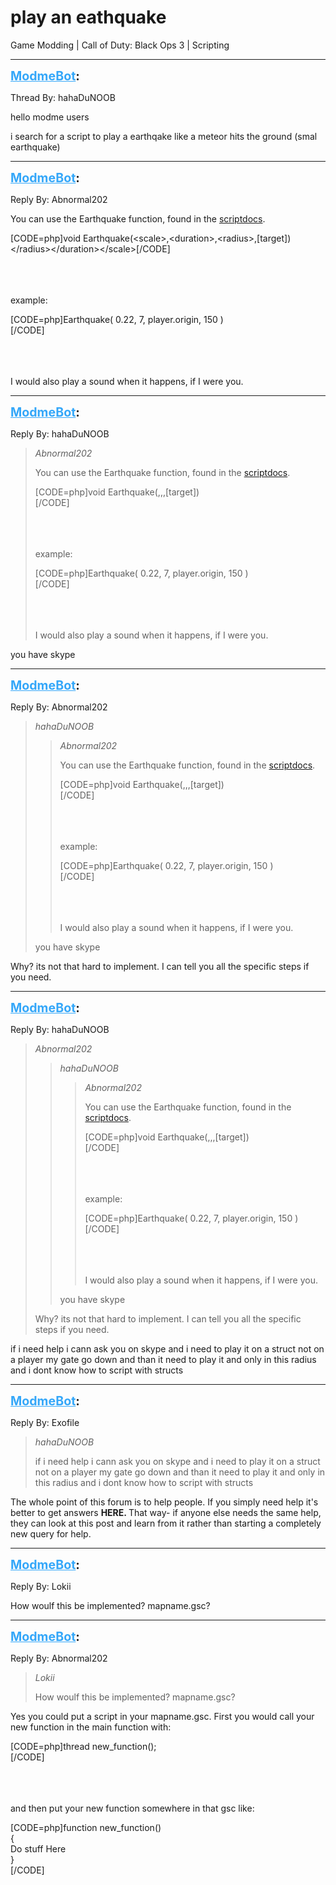 # play an eathquake
Game Modding | Call of Duty: Black Ops 3 | Scripting

---
<strong style="font-size: 1.4em;"><span style="text-decoration: underline;text-decoration-color: #34a7f9;"><span style="color:#34a7f9;">ModmeBot</span></span>:</strong>

<p>Thread By: hahaDuNOOB<br /><p style="text-align:left;">hello modme users</p><p style="text-align:left;">i search for a script to play a earthqake like a meteor hits the ground (smal earthquake)</p></p>

---
<strong style="font-size: 1.4em;"><span style="text-decoration: underline;text-decoration-color: #34a7f9;"><span style="color:#34a7f9;">ModmeBot</span></span>:</strong>

<p>Reply By: Abnormal202<br /><p style="text-align:left;">You can use the Earthquake function, found in the <a href="scriptdocs/">scriptdocs</a>.</p>[CODE=php]void Earthquake(&lt;scale&gt;,&lt;duration&gt;,&lt;radius&gt;,[target])<br />&lt;/radius&gt;&lt;/duration&gt;&lt;/scale&gt;[/CODE]<br /><br /><br /><br /><p style="text-align:left;">example:</p>[CODE=php]Earthquake( 0.22, 7, player.origin, 150 )<br />[/CODE]<br /><br /><br /><br /><p style="text-align:left;">I would also play a sound when it happens, if I were you.</p></p>

---
<strong style="font-size: 1.4em;"><span style="text-decoration: underline;text-decoration-color: #34a7f9;"><span style="color:#34a7f9;">ModmeBot</span></span>:</strong>

<p>Reply By: hahaDuNOOB<br /><blockquote><em>Abnormal202</em><p style="text-align:left;">You can use the Earthquake function, found in the <a href="scriptdocs/">scriptdocs</a>.</p>[CODE=php]void Earthquake(,,,[target])<br />[/CODE]<br /><br /><br /><br /><p style="text-align:left;">example:</p>[CODE=php]Earthquake( 0.22, 7, player.origin, 150 )<br />[/CODE]<br /><br /><br /><br /><p style="text-align:left;">I would also play a sound when it happens, if I were you.</p></blockquote><p style="text-align:left;">you have skype </p><p style="text-align:left;"></p></p>

---
<strong style="font-size: 1.4em;"><span style="text-decoration: underline;text-decoration-color: #34a7f9;"><span style="color:#34a7f9;">ModmeBot</span></span>:</strong>

<p>Reply By: Abnormal202<br /><blockquote><em>hahaDuNOOB</em><blockquote><em>Abnormal202</em><p style="text-align:left;">You can use the Earthquake function, found in the <a href="scriptdocs/">scriptdocs</a>.</p>[CODE=php]void Earthquake(,,,[target])<br />[/CODE]<br /><br /><br /><br /><p style="text-align:left;">example:</p>[CODE=php]Earthquake( 0.22, 7, player.origin, 150 )<br />[/CODE]<br /><br /><br /><br /><p style="text-align:left;">I would also play a sound when it happens, if I were you.</p></blockquote><p style="text-align:left;">you have skype </p><p style="text-align:left;"></p></blockquote><p style="text-align:left;">Why? its not that hard to implement. I can tell you all the specific steps if you need.</p></p>

---
<strong style="font-size: 1.4em;"><span style="text-decoration: underline;text-decoration-color: #34a7f9;"><span style="color:#34a7f9;">ModmeBot</span></span>:</strong>

<p>Reply By: hahaDuNOOB<br /><blockquote><em>Abnormal202</em><blockquote><em>hahaDuNOOB</em><blockquote><em>Abnormal202</em><p style="text-align:left;">You can use the Earthquake function, found in the <a href="scriptdocs/">scriptdocs</a>.</p>[CODE=php]void Earthquake(,,,[target])<br />[/CODE]<br /><br /><br /><br /><p style="text-align:left;">example:</p>[CODE=php]Earthquake( 0.22, 7, player.origin, 150 )<br />[/CODE]<br /><br /><br /><br /><p style="text-align:left;">I would also play a sound when it happens, if I were you.</p></blockquote><p style="text-align:left;">you have skype </p><p style="text-align:left;"></p></blockquote><p style="text-align:left;">Why? its not that hard to implement. I can tell you all the specific steps if you need.</p></blockquote><p style="text-align:left;">if i need help i cann ask you on skype and i need to play it on a struct not on a player my gate go down and than it need to play it and only in this radius and i dont know how to script with structs</p></p>

---
<strong style="font-size: 1.4em;"><span style="text-decoration: underline;text-decoration-color: #34a7f9;"><span style="color:#34a7f9;">ModmeBot</span></span>:</strong>

<p>Reply By: Exofile<br /><blockquote><em>hahaDuNOOB</em><p style="text-align:left;">if i need help i cann ask you on skype and i need to play it on a struct not on a player my gate go down and than it need to play it and only in this radius and i dont know how to script with structs</p></blockquote><p style="text-align:left;">The whole point of this forum is to help people. If you simply need help it&#39;s better to get answers <strong>HERE. </strong>That way- if anyone else needs the same help, they can look at this post and learn from it rather than starting a completely new query for help.<strong></strong></p></p>

---
<strong style="font-size: 1.4em;"><span style="text-decoration: underline;text-decoration-color: #34a7f9;"><span style="color:#34a7f9;">ModmeBot</span></span>:</strong>

<p>Reply By: Lokii<br /><p style="text-align:left;">How woulf this be implemented? mapname.gsc?</p></p>

---
<strong style="font-size: 1.4em;"><span style="text-decoration: underline;text-decoration-color: #34a7f9;"><span style="color:#34a7f9;">ModmeBot</span></span>:</strong>

<p>Reply By: Abnormal202<br /><blockquote><em>Lokii</em><p style="text-align:left;">How woulf this be implemented? mapname.gsc?</p></blockquote><p style="text-align:left;">Yes you could put a script in your mapname.gsc. First you would call your new function in the main function with:</p>[CODE=php]thread new_function();<br />[/CODE]<br /><br /><br /><br /><p style="text-align:left;">and then put your new function somewhere in that gsc like:</p>[CODE=php]function new_function()<br />{<br />    Do stuff Here<br />}<br />[/CODE]</p>
